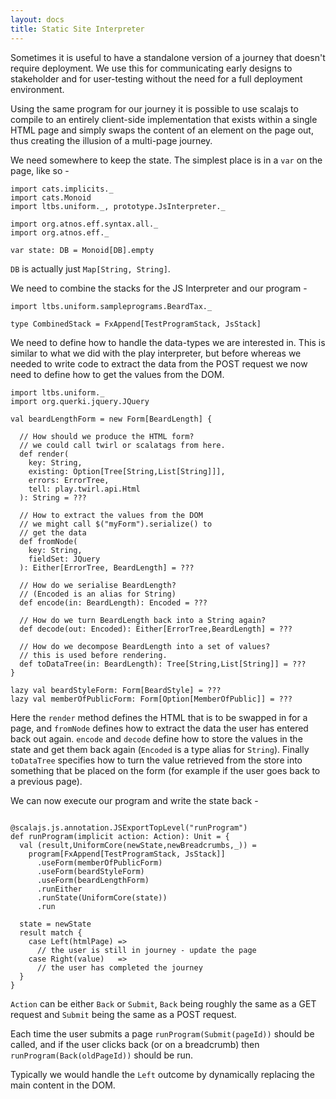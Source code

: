 ```yaml
---
layout: docs
title: Static Site Interpreter
---
```


Sometimes it is useful to have a standalone version of a journey
that doesn't require deployment. We use this for communicating early
designs to stakeholder and for user-testing without the need for a
full deployment environment.

Using the same program for our journey it is possible to use scalajs
to compile to an entirely client-side implementation that exists
within a single HTML page and simply swaps the content of an element
on the page out, thus creating the illusion of a multi-page journey.

We need somewhere to keep the state. The simplest place is in a `var`
on the page, like so -

```
import cats.implicits._
import cats.Monoid
import ltbs.uniform._, prototype.JsInterpreter._

import org.atnos.eff.syntax.all._
import org.atnos.eff._

var state: DB = Monoid[DB].empty
```

`DB` is actually just `Map[String, String]`.

We need to combine the stacks for the JS Interpreter and our program -

```
import ltbs.uniform.sampleprograms.BeardTax._

type CombinedStack = FxAppend[TestProgramStack, JsStack]
```

We need to define how to handle the data-types we are interested
in. This is similar to what we did with the play interpreter, but
before whereas we needed to write code to extract the data from the
POST request we now need to define how to get the values from the
DOM.

```
import ltbs.uniform._
import org.querki.jquery.JQuery

val beardLengthForm = new Form[BeardLength] {

  // How should we produce the HTML form?
  // we could call twirl or scalatags from here.
  def render(
    key: String,
    existing: Option[Tree[String,List[String]]],
    errors: ErrorTree,
	tell: play.twirl.api.Html
  ): String = ???

  // How to extract the values from the DOM
  // we might call $("myForm").serialize() to
  // get the data
  def fromNode(
    key: String,
    fieldSet: JQuery
  ): Either[ErrorTree, BeardLength] = ???

  // How do we serialise BeardLength?
  // (Encoded is an alias for String)
  def encode(in: BeardLength): Encoded = ???

  // How do we turn BeardLength back into a String again?
  def decode(out: Encoded): Either[ErrorTree,BeardLength] = ???

  // How do we decompose BeardLength into a set of values?
  // this is used before rendering.
  def toDataTree(in: BeardLength): Tree[String,List[String]] = ???
}

lazy val beardStyleForm: Form[BeardStyle] = ???
lazy val memberOfPublicForm: Form[Option[MemberOfPublic]] = ???
```

Here the `render` method defines the HTML that is to be swapped in for a
page, and `fromNode` defines how to extract the data the user has
entered back out again. `encode` and `decode` define how to store the
values in the state and get them back again (`Encoded` is a type alias
for `String`). Finally `toDataTree` specifies how to turn the value
retrieved from the store into something that be placed on the form
(for example if the user goes back to a previous page).

We can now execute our program and write the state back -

```

@scalajs.js.annotation.JSExportTopLevel("runProgram")
def runProgram(implicit action: Action): Unit = {
  val (result,UniformCore(newState,newBreadcrumbs,_)) =
    program[FxAppend[TestProgramStack, JsStack]]
      .useForm(memberOfPublicForm)
      .useForm(beardStyleForm)
      .useForm(beardLengthForm)
      .runEither
      .runState(UniformCore(state))
      .run

  state = newState
  result match {
	case Left(htmlPage) =>
	  // the user is still in journey - update the page
	case Right(value)   =>
	  // the user has completed the journey
  }
}
```

`Action` can be either `Back` or `Submit`, `Back` being roughly the
same as a GET request and `Submit` being the same as a POST request.

Each time the user submits a page `runProgram(Submit(pageId))` should
be called, and if the user clicks back (or on a breadcrumb) then
`runProgram(Back(oldPageId))` should be run.

Typically we would handle the `Left` outcome by dynamically replacing
the main content in the DOM.
